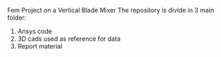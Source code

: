 Fem Project on a Vertical Blade Mixer
The repository is divide in 3 main folder:
1) Ansys code
2) 3D cads used as reference for data 
3) Report material
